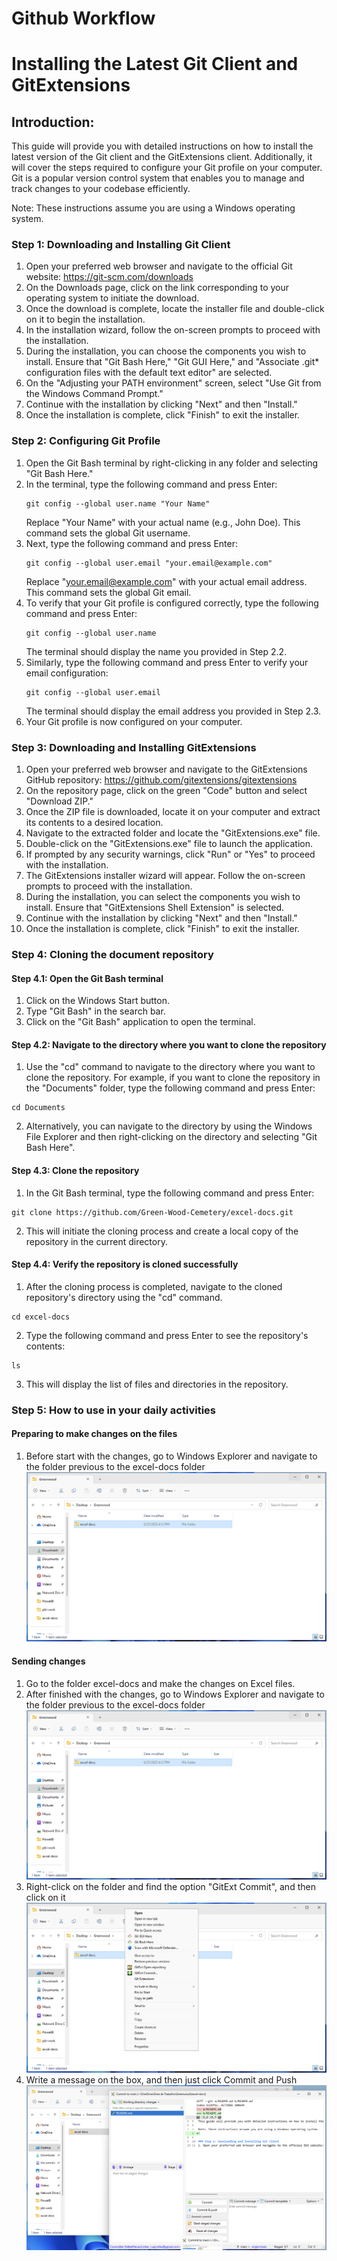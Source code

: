 # Github Workflow
# Installing the Latest Git Client and GitExtensions

## Introduction:
This guide will provide you with detailed instructions on how to install the latest version of the Git client and the GitExtensions client. Additionally, it will cover the steps required to configure your Git profile on your computer. Git is a popular version control system that enables you to manage and track changes to your codebase efficiently.

Note: These instructions assume you are using a Windows operating system.

### Step 1: Downloading and Installing Git Client
1. Open your preferred web browser and navigate to the official Git website: https://git-scm.com/downloads
2. On the Downloads page, click on the link corresponding to your operating system to initiate the download.
3. Once the download is complete, locate the installer file and double-click on it to begin the installation.
4. In the installation wizard, follow the on-screen prompts to proceed with the installation.
5. During the installation, you can choose the components you wish to install. Ensure that "Git Bash Here," "Git GUI Here," and "Associate .git* configuration files with the default text editor" are selected.
6. On the "Adjusting your PATH environment" screen, select "Use Git from the Windows Command Prompt."
7. Continue with the installation by clicking "Next" and then "Install."
8. Once the installation is complete, click "Finish" to exit the installer.

### Step 2: Configuring Git Profile
1. Open the Git Bash terminal by right-clicking in any folder and selecting "Git Bash Here."
2. In the terminal, type the following command and press Enter:
   ```
   git config --global user.name "Your Name"
   ```
   Replace "Your Name" with your actual name (e.g., John Doe). This command sets the global Git username.
3. Next, type the following command and press Enter:
   ```
   git config --global user.email "your.email@example.com"
   ```
   Replace "your.email@example.com" with your actual email address. This command sets the global Git email.
4. To verify that your Git profile is configured correctly, type the following command and press Enter:
   ```
   git config --global user.name
   ```
   The terminal should display the name you provided in Step 2.2.
5. Similarly, type the following command and press Enter to verify your email configuration:
   ```
   git config --global user.email
   ```
   The terminal should display the email address you provided in Step 2.3.
6. Your Git profile is now configured on your computer.

### Step 3: Downloading and Installing GitExtensions
1. Open your preferred web browser and navigate to the GitExtensions GitHub repository: https://github.com/gitextensions/gitextensions
2. On the repository page, click on the green "Code" button and select "Download ZIP."
3. Once the ZIP file is downloaded, locate it on your computer and extract its contents to a desired location.
4. Navigate to the extracted folder and locate the "GitExtensions.exe" file.
5. Double-click on the "GitExtensions.exe" file to launch the application.
6. If prompted by any security warnings, click "Run" or "Yes" to proceed with the installation.
7. The GitExtensions installer wizard will appear. Follow the on-screen prompts to proceed with the installation.
8. During the installation, you can select the components you wish to install. Ensure that "GitExtensions Shell Extension" is selected.
9. Continue with the installation by clicking "Next" and then "Install."
10. Once the installation is complete, click "Finish" to exit the installer.

### Step 4: Cloning the document repository

#### Step 4.1: Open the Git Bash terminal
1. Click on the Windows Start button.
2. Type "Git Bash" in the search bar.
3. Click on the "Git Bash" application to open the terminal.

#### Step 4.2: Navigate to the directory where you want to clone the repository
1. Use the "cd" command to navigate to the directory where you want to clone the repository. For example, if you want to clone the repository in the "Documents" folder, type the following command and press Enter:
```
cd Documents
```
2. Alternatively, you can navigate to the directory by using the Windows File Explorer and then right-clicking on the directory and selecting "Git Bash Here".

#### Step 4.3: Clone the repository
1. In the Git Bash terminal, type the following command and press Enter:
```
git clone https://github.com/Green-Wood-Cemetery/excel-docs.git
```
2. This will initiate the cloning process and create a local copy of the repository in the current directory.

#### Step 4.4: Verify the repository is cloned successfully
1. After the cloning process is completed, navigate to the cloned repository's directory using the "cd" command.
```
cd excel-docs
```
2. Type the following command and press Enter to see the repository's contents:
```
ls
```
3. This will display the list of files and directories in the repository.

### Step 5: How to use in your daily activities

#### Preparing to make changes on the files
1. Before start with the changes, go to Windows Explorer and navigate to the folder previous to the excel-docs folder
![Navigate to the folder](images/001-folder.png)

#### Sending changes
1. Go to the folder excel-docs and make the changes on Excel files.
2. After finished with the changes, go to Windows Explorer and navigate to the folder previous to the excel-docs folder
![Navigate to the folder](images/001-folder.png)
3. Right-click on the folder and find the option "GitExt Commit", and then click on it
![Option to click](images/002-menu.png)
4. Write a message on the box, and then just click Commit and Push
![Pushing changes](images/003-option.png)
